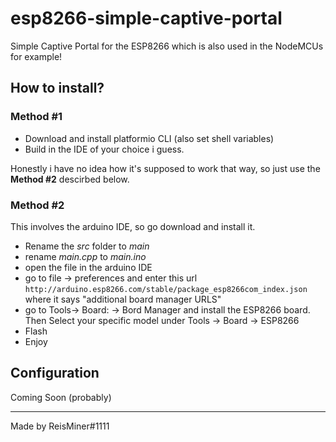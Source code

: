 # esp8266-simple-captive-portal
Simple Captive Portal for the ESP8266 which is also used in the NodeMCUs for example!

## How to install?
### Method #1
- Download and install platformio CLI (also set shell variables)
- Build in the IDE of your choice i guess.

Honestly i have no idea how it's supposed to work that way, so just use the **Method #2** descirbed below.

### Method #2
This involves the arduino IDE, so go download and install it.
- Rename the *src* folder to *main*
- rename *main.cpp* to *main.ino*
- open the file in the arduino IDE
- go to file -> preferences and enter this url ``http://arduino.esp8266.com/stable/package_esp8266com_index.json`` where it says "additional board manager URLS"
- go to Tools-> Board: -> Bord Manager and install the ESP8266 board. Then Select your specific model under Tools -> Board -> ESP8266
- Flash
- Enjoy

## Configuration
Coming Soon (probably)

---
Made by ReisMiner#1111
